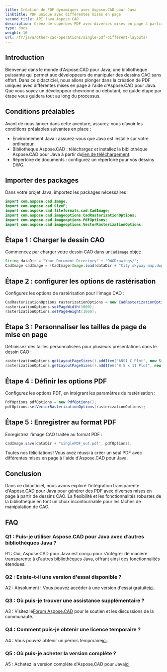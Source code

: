 ```yaml
---
title: Création de PDF dynamiques avec Aspose.CAD pour Java
linktitle: PDF unique avec différentes mises en page
second_title: API Java Aspose.CAD
description: Créez de superbes PDF avec diverses mises en page à partir de dessins CAO à l'aide d'Aspose.CAD pour Java. Intégration facile et fonctionnalités puissantes pour les développeurs Java.
type: docs
weight: 16
url: /fr/java/other-cad-operations/single-pdf-different-layouts/
---
```

## Introduction

Bienvenue dans le monde d'Aspose.CAD pour Java, une bibliothèque puissante qui permet aux développeurs de manipuler des dessins CAO sans effort. Dans ce didacticiel, nous allons plonger dans la création de PDF uniques avec différentes mises en page à l'aide d'Aspose.CAD pour Java. Que vous soyez un développeur chevronné ou débutant, ce guide étape par étape vous guidera tout au long du processus.

## Conditions préalables

Avant de nous lancer dans cette aventure, assurez-vous d’avoir les conditions préalables suivantes en place :
- Environnement Java : assurez-vous que Java est installé sur votre ordinateur.
-  Bibliothèque Aspose.CAD : téléchargez et installez la bibliothèque Aspose.CAD pour Java à partir du[lien de téléchargement](https://releases.aspose.com/cad/java/).
- Répertoire de documents : configurez un répertoire pour vos dessins DWG.

## Importer des packages

Dans votre projet Java, importez les packages nécessaires :

```java
import com.aspose.cad.Image;
import com.aspose.cad.SizeF;
import com.aspose.cad.fileformats.cad.CadImage;
import com.aspose.cad.imageoptions.CadRasterizationOptions;
import com.aspose.cad.imageoptions.PdfOptions;
import com.aspose.cad.imageoptions.VectorRasterizationOptions;
```

## Étape 1 : Charger le dessin CAO

 Commencez par charger votre dessin CAO dans un`CadImage` objet:

```java
String dataDir = "Your Document Directory" + "DWGDrawings/";
CadImage cadImage = (CadImage)Image.load(dataDir + "City skyway map.dwg");
```

## Étape 2 : configurer les options de rastérisation

Configurez les options de rastérisation pour l'image CAO :

```java
CadRasterizationOptions rasterizationOptions = new CadRasterizationOptions();
rasterizationOptions.setPageWidth(1000);
rasterizationOptions.setPageHeight(1000);
```

## Étape 3 : Personnaliser les tailles de page de mise en page

Définissez des tailles personnalisées pour plusieurs présentations dans le dessin CAO :

```java
rasterizationOptions.getLayoutPageSizes().addItem("ANSI C Plot", new SizeF(500, 1000));
rasterizationOptions.getLayoutPageSizes().addItem("8.5 x 11 Plot", new SizeF(1000, 100));
```

## Étape 4 : Définir les options PDF

Configurez les options PDF, en intégrant les paramètres de rastérisation :

```java
PdfOptions pdfOptions = new PdfOptions();
pdfOptions.setVectorRasterizationOptions(rasterizationOptions);
```

## Étape 5 : Enregistrer au format PDF

Enregistrez l'image CAO traitée au format PDF :

```java
cadImage.save(dataDir + "singlePDF_out.pdf", pdfOptions);
```

Toutes nos félicitations! Vous avez réussi à créer un seul PDF avec différentes mises en page à l'aide d'Aspose.CAD pour Java.

## Conclusion

Dans ce didacticiel, nous avons exploré l'intégration transparente d'Aspose.CAD pour Java pour générer des PDF avec diverses mises en page à partir de dessins CAO. La flexibilité et les fonctionnalités robustes de la bibliothèque en font un choix incontournable pour les tâches de manipulation de CAO.

## FAQ

### Q1 : Puis-je utiliser Aspose.CAD pour Java avec d’autres bibliothèques Java ?

R1 : Oui, Aspose.CAD pour Java est conçu pour s'intégrer de manière transparente à d'autres bibliothèques Java, offrant ainsi des fonctionnalités étendues.

### Q2 : Existe-t-il une version d'essai disponible ?

 A2 : Absolument ! Vous pouvez accéder à une version d'essai gratuite[ici](https://releases.aspose.com/).

### Q3 : Où puis-je trouver une assistance supplémentaire ?

 A3 : Visitez le[Forum Aspose.CAD](https://forum.aspose.com/c/cad/19) pour le soutien et les discussions de la communauté.

### Q4 : Comment puis-je obtenir une licence temporaire ?

 A4 : Vous pouvez obtenir un permis temporaire[ici](https://purchase.aspose.com/temporary-license/).

### Q5 : Où puis-je acheter la version complète ?

A5 : Achetez la version complète d'Aspose.CAD pour Java[ici](https://purchase.aspose.com/buy).